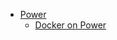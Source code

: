 * [Power](https://nateucar.github.io/ppc64le/docker)
  * [Docker on Power](https://nateucar.github.io/ppc64le/docker)


